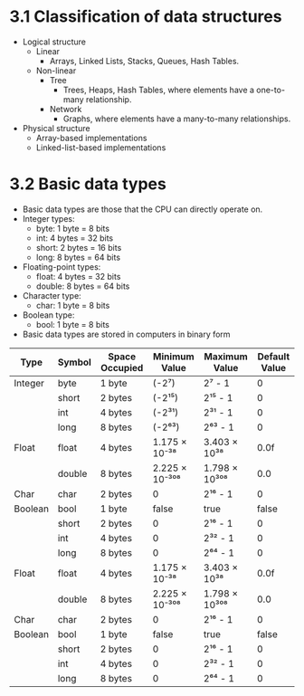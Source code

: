 # 3.1   Classification of data structures
- Logical structure
    - Linear
        - Arrays, Linked Lists, Stacks, Queues, Hash Tables.
    - Non-linear
        - Tree
            - Trees, Heaps, Hash Tables, where elements have a one-to-many relationship.
        - Network
            - Graphs, where elements have a many-to-many relationships.
- Physical structure
    - Array-based implementations
    - Linked-list-based implementations
# 3.2   Basic data types
- Basic data types are those that the CPU can directly operate on.
- Integer types: 
    - byte: 1 byte = 8 bits
    - int: 4 bytes = 32 bits
    - short: 2 bytes = 16 bits
    - long: 8 bytes = 64 bits
- Floating-point types: 
    - float: 4 bytes = 32 bits
    - double: 8 bytes = 64 bits
- Character type: 
    - char: 1 byte = 8 bits
- Boolean type: 
    - bool: 1 byte = 8 bits
- Basic data types are stored in computers in binary form

|Type|Symbol|Space Occupied|Minimum Value|Maximum Value|Default Value|
|---|---|---|---|---|---|
|Integer|byte|1 byte|(-2⁷)|2⁷ - 1|0|
| |short|2 bytes|(-2¹⁵)|2¹⁵ - 1|0|
| |int|4 bytes|(-2³¹)|2³¹ - 1|0|
| |long|8 bytes|(-2⁶³)|2⁶³ - 1|0|
|Float|float|4 bytes|1.175 × 10⁻³⁸|3.403 × 10³⁸|0.0f|
| |double|8 bytes|2.225 × 10⁻³⁰⁸|1.798 × 10³⁰⁸|0.0|
|Char|char|2 bytes|0|2¹⁶ - 1|0|
|Boolean|bool|1 byte|false|true|false|
| |short|2 bytes|0|2¹⁶ - 1|0|
| |int|4 bytes|0|2³² - 1|0|
| |long|8 bytes|0|2⁶⁴ - 1|0|
|Float|float|4 bytes|1.175 × 10⁻³⁸|3.403 × 10³⁸|0.0f|
| |double|8 bytes|2.225 × 10⁻³⁰⁸|1.798 × 10³⁰⁸|0.0|
|Char|char|2 bytes|0|2¹⁶ - 1|0|
|Boolean|bool|1 byte|false|true|false|
| |short|2 bytes|0|2¹⁶ - 1|0|
| |int|4 bytes|0|2³² - 1|0|
| |long|8 bytes|0|2⁶⁴ - 1|0|